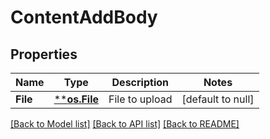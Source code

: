 # ContentAddBody

## Properties
Name | Type | Description | Notes
------------ | ------------- | ------------- | -------------
**File** | [****os.File**](*os.File.md) | File to upload | [default to null]

[[Back to Model list]](../README.md#documentation-for-models) [[Back to API list]](../README.md#documentation-for-api-endpoints) [[Back to README]](../README.md)

